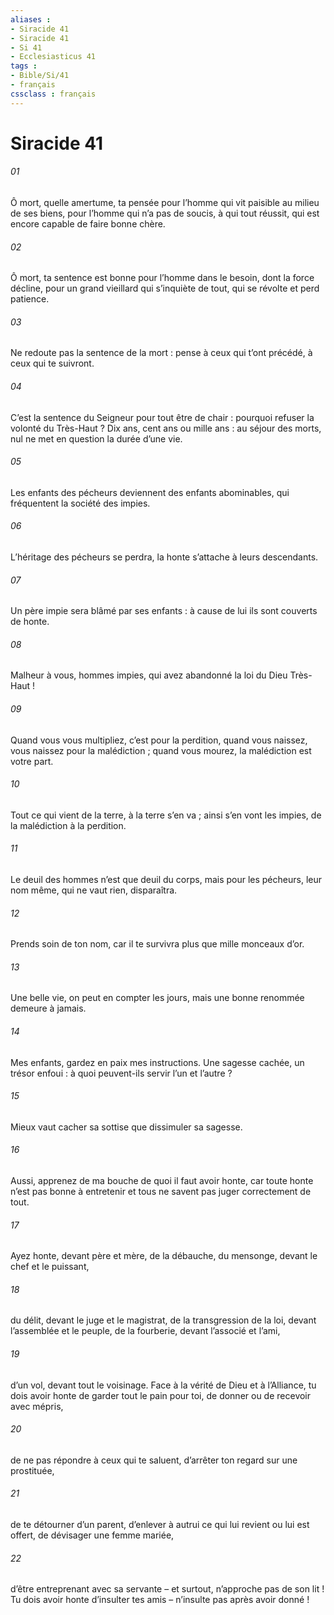```yaml
---
aliases : 
- Siracide 41
- Siracide 41
- Si 41
- Ecclesiasticus 41
tags : 
- Bible/Si/41
- français
cssclass : français
---
```


# Siracide 41

###### 01
Ô mort, quelle amertume, ta pensée
pour l’homme qui vit paisible au milieu de ses biens,
pour l’homme qui n’a pas de soucis, à qui tout réussit,
qui est encore capable de faire bonne chère.
###### 02
Ô mort, ta sentence est bonne
pour l’homme dans le besoin, dont la force décline,
pour un grand vieillard qui s’inquiète de tout,
qui se révolte et perd patience.
###### 03
Ne redoute pas la sentence de la mort :
pense à ceux qui t’ont précédé, à ceux qui te suivront.
###### 04
C’est la sentence du Seigneur pour tout être de chair :
pourquoi refuser la volonté du Très-Haut ?
Dix ans, cent ans ou mille ans :
au séjour des morts, nul ne met en question la durée d’une vie.
###### 05
Les enfants des pécheurs deviennent des enfants abominables,
qui fréquentent la société des impies.
###### 06
L’héritage des pécheurs se perdra,
la honte s’attache à leurs descendants.
###### 07
Un père impie sera blâmé par ses enfants :
à cause de lui ils sont couverts de honte.
###### 08
Malheur à vous, hommes impies,
qui avez abandonné la loi du Dieu Très-Haut !
###### 09
Quand vous vous multipliez, c’est pour la perdition,
quand vous naissez, vous naissez pour la malédiction ;
quand vous mourez, la malédiction est votre part.
###### 10
Tout ce qui vient de la terre, à la terre s’en va ;
ainsi s’en vont les impies, de la malédiction à la perdition.
###### 11
Le deuil des hommes n’est que deuil du corps,
mais pour les pécheurs, leur nom même, qui ne vaut rien, disparaîtra.
###### 12
Prends soin de ton nom, car il te survivra
plus que mille monceaux d’or.
###### 13
Une belle vie, on peut en compter les jours,
mais une bonne renommée demeure à jamais.
###### 14
Mes enfants, gardez en paix mes instructions.
Une sagesse cachée, un trésor enfoui :
à quoi peuvent-ils servir l’un et l’autre ?
###### 15
Mieux vaut cacher sa sottise
que dissimuler sa sagesse.
###### 16
Aussi, apprenez de ma bouche de quoi il faut avoir honte,
car toute honte n’est pas bonne à entretenir
et tous ne savent pas juger correctement de tout.
###### 17
Ayez honte, devant père et mère, de la débauche,
du mensonge, devant le chef et le puissant,
###### 18
du délit, devant le juge et le magistrat,
de la transgression de la loi, devant l’assemblée et le peuple,
de la fourberie, devant l’associé et l’ami,
###### 19
d’un vol, devant tout le voisinage.
Face à la vérité de Dieu et à l’Alliance,
tu dois avoir honte de garder tout le pain pour toi,
de donner ou de recevoir avec mépris,
###### 20
de ne pas répondre à ceux qui te saluent,
d’arrêter ton regard sur une prostituée,
###### 21
de te détourner d’un parent,
d’enlever à autrui ce qui lui revient ou lui est offert,
de dévisager une femme mariée,
###### 22
d’être entreprenant avec sa servante
– et surtout, n’approche pas de son lit !
Tu dois avoir honte d’insulter tes amis
– n’insulte pas après avoir donné !
